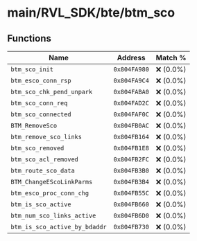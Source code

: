 # main/RVL_SDK/bte/btm_sco

## Functions

| Name | Address | Match % |
|------|---------|---------|
| `btm_sco_init` | `0x804FA980` | :x: (0.0%) |
| `btm_esco_conn_rsp` | `0x804FA9C4` | :x: (0.0%) |
| `btm_sco_chk_pend_unpark` | `0x804FABA0` | :x: (0.0%) |
| `btm_sco_conn_req` | `0x804FAD2C` | :x: (0.0%) |
| `btm_sco_connected` | `0x804FAF0C` | :x: (0.0%) |
| `BTM_RemoveSco` | `0x804FB0AC` | :x: (0.0%) |
| `btm_remove_sco_links` | `0x804FB164` | :x: (0.0%) |
| `btm_sco_removed` | `0x804FB1E8` | :x: (0.0%) |
| `btm_sco_acl_removed` | `0x804FB2FC` | :x: (0.0%) |
| `btm_route_sco_data` | `0x804FB3B0` | :x: (0.0%) |
| `BTM_ChangeEScoLinkParms` | `0x804FB3B4` | :x: (0.0%) |
| `btm_esco_proc_conn_chg` | `0x804FB55C` | :x: (0.0%) |
| `btm_is_sco_active` | `0x804FB660` | :x: (0.0%) |
| `btm_num_sco_links_active` | `0x804FB6D0` | :x: (0.0%) |
| `btm_is_sco_active_by_bdaddr` | `0x804FB730` | :x: (0.0%) |